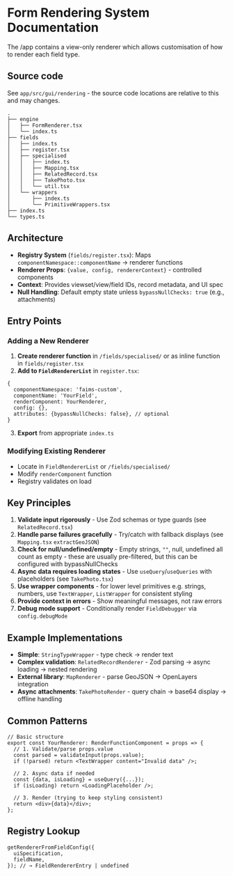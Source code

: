 # Form Rendering System Documentation

The /app contains a view-only renderer which allows customisation of how to render each field type.

## Source code

See `app/src/gui/rendering` - the source code locations are relative to this and may changes.

```
.
├── engine
│   ├── FormRenderer.tsx
│   └── index.ts
├── fields
│   ├── index.ts
│   ├── register.tsx
│   ├── specialised
│   │   ├── index.ts
│   │   ├── Mapping.tsx
│   │   ├── RelatedRecord.tsx
│   │   ├── TakePhoto.tsx
│   │   └── util.tsx
│   └── wrappers
│       ├── index.ts
│       └── PrimitiveWrappers.tsx
├── index.ts
└── types.ts
```

## Architecture

- **Registry System** (`fields/register.tsx`): Maps `componentNamespace::componentName` → renderer functions
- **Renderer Props**: `{value, config, rendererContext}` - controlled components
- **Context**: Provides viewset/view/field IDs, record metadata, and UI spec
- **Null Handling**: Default empty state unless `bypassNullChecks: true` (e.g., attachments)

## Entry Points

### Adding a New Renderer

1. **Create renderer function** in `/fields/specialised/` or as inline function in `fields/register.tsx`
2. **Add to `FieldRendererList`** in `register.tsx`:

```tsx
{
  componentNamespace: 'faims-custom',
  componentName: 'YourField',
  renderComponent: YourRenderer,
  config: {},
  attributes: {bypassNullChecks: false}, // optional
}
```

3. **Export** from appropriate `index.ts`

### Modifying Existing Renderer

- Locate in `FieldRendererList` or `/fields/specialised/`
- Modify `renderComponent` function
- Registry validates on load

## Key Principles

1. **Validate input rigorously** - Use Zod schemas or type guards (see `RelatedRecord.tsx`)
2. **Handle parse failures gracefully** - Try/catch with fallback displays (see `Mapping.tsx` `extractGeoJSON`)
3. **Check for null/undefined/empty** - Empty strings, `""`, null, undefined all count as empty - these are usually pre-filtered, but this can be configured with bypassNullChecks
4. **Async data requires loading states** - Use `useQuery`/`useQueries` with placeholders (see `TakePhoto.tsx`)
5. **Use wrapper components** - for lower level primitives e.g. strings, numbers, use `TextWrapper`, `ListWrapper` for consistent styling
6. **Provide context in errors** - Show meaningful messages, not raw errors
7. **Debug mode support** - Conditionally render `FieldDebugger` via `config.debugMode`

## Example Implementations

- **Simple**: `StringTypeWrapper` - type check → render text
- **Complex validation**: `RelatedRecordRenderer` - Zod parsing → async loading → nested rendering
- **External library**: `MapRenderer` - parse GeoJSON → OpenLayers integration
- **Async attachments**: `TakePhotoRender` - query chain → base64 display → offline handling

## Common Patterns

```tsx
// Basic structure
export const YourRenderer: RenderFunctionComponent = props => {
  // 1. Validate/parse props.value
  const parsed = validateInput(props.value);
  if (!parsed) return <TextWrapper content="Invalid data" />;

  // 2. Async data if needed
  const {data, isLoading} = useQuery({...});
  if (isLoading) return <LoadingPlaceholder />;

  // 3. Render (trying to keep styling consistent)
  return <div>{data}</div>;
};
```

## Registry Lookup

```tsx
getRendererFromFieldConfig({
  uiSpecification,
  fieldName,
}); // → FieldRendererEntry | undefined
```
